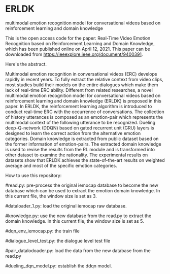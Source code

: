 # ERLDK
multimodal emotion recognition model for conversational videos based on reinforcement learning and domain knowledge

This is the open access code for the paper: Real-Time Video Emotion Recognition based on Reinforcement Learning and Domain Knowledge, which has been published online on April 12, 2021. This paper can be downloaded from https://ieeexplore.ieee.org/document/9400391.

Here's the abstract.

Multimodal emotion recognition in conversational videos (ERC) develops rapidly in recent years. To fully extract the relative context from video clips, most studies build their models on the entire dialogues which make them lack of real-time ERC ability. Different from related researches, a novel multimodal emotion recognition model for conversational videos based on reinforcement learning and domain knowledge (ERLDK) is proposed in this paper. In ERLDK, the reinforcement learning algorithm is introduced to conduct real-time ERC with the occurrence of conversations. The collection of history utterances is composed as an emotion-pair which represents the multimodal context of the following utterance to be recognized. Dueling deep-Q-network (DDQN) based on gated recurrent unit (GRU) layers is designed to learn the correct action from the alternative emotion categories. Domain knowledge is extracted from public dataset based on the former information of emotion-pairs. The extracted domain knowledge is used to revise the results from the RL module and is transformed into other dataset to examine the rationality. The experimental results on datasets show that ERLDK achieves the state-of-the-art results on weighted average and most of the specific emotion categories.

How to use this repository:

#read.py:
pre-process the original iemocap database to become the new database which can be used to extract the emotion domain knowledge. In this current file, the window size is set as 3.

#dataloader_1.py:
load the original iemocap raw database.

#knowledge.py:
use the new database from the read.py to extract the domain knowledge. In this current file, the window size is set as 5.

#dqn_env_iemocap.py:
the train file

#dialogue_level_test.py:
the dialogue level test file

#pair_datalodoader.py:
load the data from the new database from the read.py

#dueling_dqn_model.py:
establish the ddqn model.
